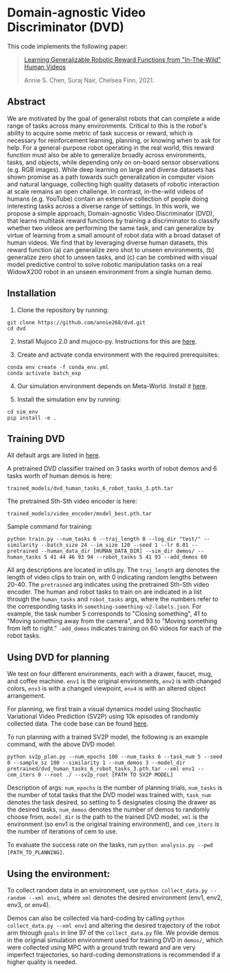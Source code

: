 # Domain-agnostic Video Discriminator (DVD)

This code implements the following paper: 

<!-- > [Learning Generalizable Robotic Reward Functions from In-The-Wild Human Videos](https://sites.google.com/view/batch-exploration).  -->
> [Learning Generalizable Robotic Reward Functions from "In-The-Wild" Human Videos](https://sites.google.com/view/dvd-human-videos)
>
> Annie S. Chen, Suraj Nair, Chelsea Finn, 2021.

## Abstract
We are motivated by the goal of generalist robots that can complete a wide range of tasks across many environments. Critical to this is the robot's ability to acquire some metric of task success or reward, which is necessary for reinforcement learning, planning, or knowing when to ask for help. For a general-purpose robot operating in the real world, this reward function must also be able to generalize broadly across environments, tasks, and objects, while depending only on on-board sensor observations (e.g. RGB images). While deep learning on large and diverse datasets has shown promise as a path towards such generalization in computer vision and natural language, collecting high quality datasets of robotic interaction at scale remains an open challenge. In contrast, in-the-wild videos of humans (e.g. YouTube) contain an extensive collection of people doing interesting tasks across a diverse range of settings. In this work, we propose a simple approach, Domain-agnostic Video Discriminator (DVD), that learns multitask reward functions by training a discriminator to classify whether two videos are performing the same task, and can generalize by virtue of learning from a small amount of robot data with a broad dataset of human videos. We find that by leveraging diverse human datasets, this reward function (a) can generalize zero shot to unseen environments, (b) generalize zero shot to unseen tasks, and (c) can be combined with visual model predictive control to solve robotic manipulation tasks on a real WidowX200 robot in an unseen environment from a single human demo.

## Installation
1. Clone the repository by running:
```
git clone https://github.com/annie268/dvd.git
cd dvd
```
2. Install Mujoco 2.0 and mujoco-py. Instructions for this are [here](https://github.com/openai/mujoco-py#install-mujoco).

3. Create and activate conda environment with the required prerequisites:
```
conda env create -f conda_env.yml
conda activate batch_exp
```

4. Our simulation environment depends on Meta-World. Install it [here](https://github.com/tianheyu927/metaworld).

5. Install the simulation env by running:
```
cd sim_env
pip install -e .
```

## Training DVD

All default args are listed in [here](https://github.com/annie268/dvd/blob/main/utils.py).

A pretrained DVD classifier trained on 3 tasks worth of robot demos and 6 tasks worth of human demos is here:
```
trained_models/dvd_human_tasks_6_robot_tasks_3.pth.tar
```

The pretrained Sth-Sth video encoder is here:
```
trained_models/video_encoder/model_best.pth.tar
```

Sample command for training: 
```
python train.py --num_tasks 6 --traj_length 0 --log_dir "test/" --similarity --batch_size 24 --im_size 120 --seed 1 --lr 0.01 --pretrained --human_data_dir [HUMAN_DATA_DIR] --sim_dir demos/ --human_tasks 5 41 44 46 93 94 --robot_tasks 5 41 93 --add_demos 60
```
All arg descriptions are located in utils.py. The ```traj_length``` arg denotes the length of video clips to train on, with 0 indicating random lengths between 20-40. The ```pretrained``` arg indicates using the pretrained Sth-Sth video encoder. The human and robot tasks to train on are indicated in a list through the ```human_tasks``` and ```robot_tasks``` args, where the numbers refer to the corresponding tasks in ```something-something-v2-labels.json```. For example, the task number 5 corresponds to "Closing something", 41 to "Moving something away from the camera", and 93 to "Moving something from left to right." ```-add_demos``` indicates training on 60 videos for each of the robot tasks.


## Using DVD for planning
We test on four different environments, each with a drawer, faucet, mug, and coffee machine. ```env1``` is the original environments, ```env2``` is with changed colors, ```env3``` is with a changed viewpoint, ```env4``` is with an altered object arrangement. 

For planning, we first train a visual dynamics model using Stochastic Variational Video Prediction (SV2P) using 10k episodes of randomly collected data. The code base can be found [here](https://github.com/tensorflow/tensor2tensor). 

To run planning with a trained SV2P model, the following is an example command, with the above DVD model:
```
python sv2p_plan.py --num_epochs 100 --num_tasks 6 --task_num 5 --seed 0 --sample_sz 100 --similarity 1 --num_demos 3 --model_dir pretrained/dvd_human_tasks_6_robot_tasks_3.pth.tar --xml env1 --cem_iters 0 --root ./ --sv2p_root [PATH TO SV2P MODEL]
```
Description of args: ```num_epochs``` is the number of planning trials, ```num_tasks``` is the number of total tasks that the DVD model was trained with, ```task_num``` denotes the task desired, so setting to 5 designates closing the drawer as the desired tasks, ```num_demos``` denotes the number of demos to randomly choose from, ```model_dir``` is the path to the trained DVD model, ```xml``` is the environment (so env1 is the original training environment), and ```cem_iters``` is the number of iterations of cem to use.

To evaluate the success rate on the tasks, run ```python analysis.py --pwd [PATH_TO_PLANNING]```.


## Using the environment:
To collect random data in an environment, use ```python collect_data.py --random --xml env1```, where ```xml``` denotes the desired environment (env1, env2, env3, or env4). 

Demos can also be collected via hard-coding by calling ```python collect_data.py --xml env1``` and altering the desired trajectory of the robot arm through ```goals``` in line 97 of the ```collect_data.py``` file. 
We provide demos in the original simulation environment used for training DVD in ```demos/```, which were collected using MPC with a ground truth reward and are very imperfect trajectories, so hard-coding demonstrations is recommended if a higher quality is needed. 



